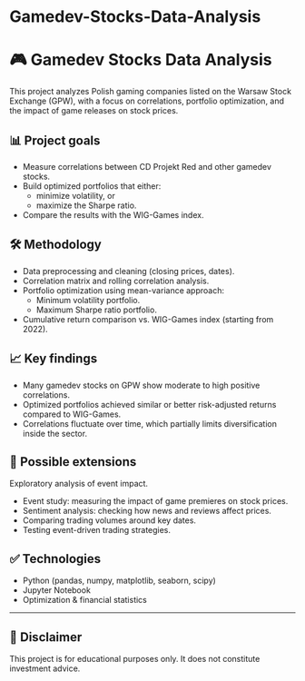 # Gamedev-Stocks-Data-Analysis

# 🎮 Gamedev Stocks Data Analysis

This project analyzes Polish gaming companies listed on the Warsaw Stock Exchange (GPW), with a focus on correlations, portfolio optimization, and the impact of game releases on stock prices.

## 📊 **Project goals**
- Measure correlations between CD Projekt Red and other gamedev stocks.
- Build optimized portfolios that either:
  - minimize volatility, or
  - maximize the Sharpe ratio.
- Compare the results with the WIG-Games index.

## 🛠 **Methodology**
- Data preprocessing and cleaning (closing prices, dates).
- Correlation matrix and rolling correlation analysis.
- Portfolio optimization using mean-variance approach:
  - Minimum volatility portfolio.
  - Maximum Sharpe ratio portfolio.
- Cumulative return comparison vs. WIG-Games index (starting from 2022).

## 📈 **Key findings**
- Many gamedev stocks on GPW show moderate to high positive correlations.
- Optimized portfolios achieved similar or better risk-adjusted returns compared to WIG-Games.
- Correlations fluctuate over time, which partially limits diversification inside the sector.

## 🔮 **Possible extensions**
 Exploratory analysis of event impact.
- Event study: measuring the impact of game premieres on stock prices.
- Sentiment analysis: checking how news and reviews affect prices.
- Comparing trading volumes around key dates.
- Testing event-driven trading strategies.


## ✅ **Technologies**
- Python (pandas, numpy, matplotlib, seaborn, scipy)
- Jupyter Notebook
- Optimization & financial statistics

---

## 📌 **Disclaimer**
This project is for educational purposes only. It does not constitute investment advice.

